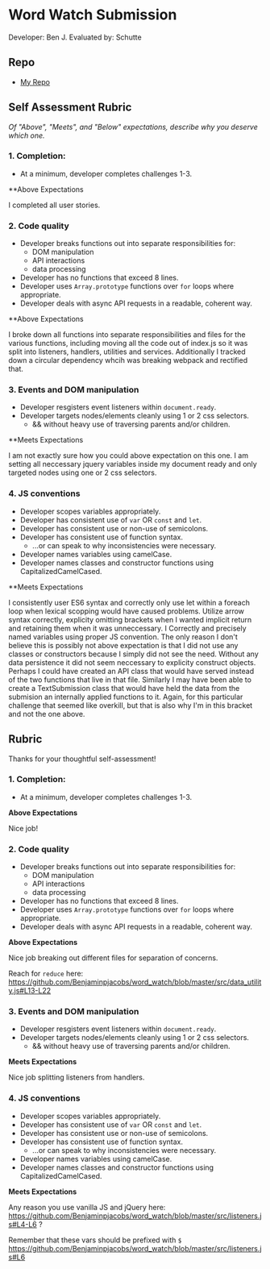 # Word Watch Submission

Developer: Ben J.
Evaluated by: Schutte

## Repo

* [My Repo](https://github.com/Benjaminpjacobs/word_watch)

## Self Assessment Rubric

*Of "Above", "Meets", and "Below" expectations, describe why you deserve which one.*

### 1. Completion:
  * At a minimum, developer completes challenges 1-3.

**Above Expectations

I completed all user stories.

### 2. Code quality
  * Developer breaks functions out into separate responsibilities for:
    * DOM manipulation
    * API interactions
    * data processing
  * Developer has no functions that exceed 8 lines.
  * Developer uses `Array.prototype` functions over `for` loops where appropriate.
  * Developer deals with async API requests in a readable, coherent way.

**Above Expectations

I broke down all functions into separate responsibilities and files for the various functions, including moving all the code out of index.js so it was split into listeners, handlers, utilities and services. Additionally I tracked down a circular dependency whcih was breaking webpack and rectified that.

### 3. Events and DOM manipulation
  * Developer resgisters event listeners within `document.ready`.
  * Developer targets nodes/elements cleanly using 1 or 2 css selectors.
    * && without heavy use of traversing parents and/or children.

**Meets Expectations

I am not exactly sure how you could above expectation on this one. I am setting all neccessary jquery variables inside my document ready and only targeted nodes using one or 2 css selectors. 

### 4. JS conventions
  * Developer scopes variables appropriately.
  * Developer has consistent use of `var` OR `const` and `let`.
  * Developer has consistent use or non-use of semicolons.
  * Developer has consistent use of function syntax.
    * ...or can speak to why inconsistencies were necessary.
  * Developer names variables using camelCase.
  * Developer names classes and constructor functions using CapitalizedCamelCased.

**Meets Expectations

I consistently user ES6 syntax and correctly only use let within a foreach loop when lexical scopping would have caused problems. Utilize arrow syntax correctly, explicity omitting brackets when I wanted implicit return and retaining them when it was unneccessary. I Correctly and precisely named variables using proper JS convention. The only reason I don't believe this is possibly not above expectation is that I did not use any classes or constructors because I simply did not see the need. Without any data persistence it did not seem neccessary to explicity construct objects. Perhaps I could have created an API class that would have served instead of the two functions that live in that file. Similarly I may have been able to create a TextSubmission class that would have held the data from the submision an internally applied functions to it. Again, for this particular challenge that seemed like overkill, but that is also why I'm in this bracket and not the one above.

## Rubric

Thanks for your thoughtful self-assessment!

### 1. Completion:
  * At a minimum, developer completes challenges 1-3.

**Above Expectations**

Nice job!

### 2. Code quality
  * Developer breaks functions out into separate responsibilities for:
    * DOM manipulation
    * API interactions
    * data processing
  * Developer has no functions that exceed 8 lines.
  * Developer uses `Array.prototype` functions over `for` loops where appropriate.
  * Developer deals with async API requests in a readable, coherent way.

**Above Expectations**

Nice job breaking out different files for separation of concerns.

Reach for `reduce` here: https://github.com/Benjaminpjacobs/word_watch/blob/master/src/data_utility.js#L13-L22

### 3. Events and DOM manipulation
  * Developer resgisters event listeners within `document.ready`.
  * Developer targets nodes/elements cleanly using 1 or 2 css selectors.
    * && without heavy use of traversing parents and/or children.

**Meets Expectations**

Nice job splitting listeners from handlers.

### 4. JS conventions
  * Developer scopes variables appropriately.
  * Developer has consistent use of `var` OR `const` and `let`.
  * Developer has consistent use or non-use of semicolons.
  * Developer has consistent use of function syntax.
    * ...or can speak to why inconsistencies were necessary.
  * Developer names variables using camelCase.
  * Developer names classes and constructor functions using CapitalizedCamelCased.

**Meets Expectations**

Any reason you use vanilla JS and jQuery here: https://github.com/Benjaminpjacobs/word_watch/blob/master/src/listeners.js#L4-L6 ?

Remember that these vars should be prefixed with `$` https://github.com/Benjaminpjacobs/word_watch/blob/master/src/listeners.js#L6

